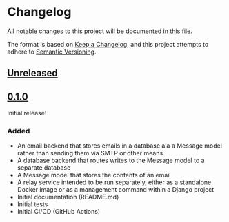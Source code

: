 # Changelog

All notable changes to this project will be documented in this file.

The format is based on [Keep a Changelog](https://keepachangelog.com/en/1.0.0/),
and this project attempts to adhere to [Semantic Versioning](https://semver.org/spec/v2.0.0.html).

## [Unreleased]

## [0.1.0]

Initial release!

### Added

- An email backend that stores emails in a database ala a Message model rather than sending them via SMTP or other means
- A database backend that routes writes to the Message model to a separate database
- A Message model that stores the contents of an email
- A relay service intended to be run separately, either as a standalone Docker image or as a management command within a Django project
- Initial documentation (README.md)
- Initial tests
- Initial CI/CD (GitHub Actions)

[unreleased]: https://github.com/westerveltco/django-email-relay/compare/HEAD...HEAD
[0.1.0]: https://github.com/westerveltco/django-email-relay/releases/tag/v0.1.0rc1
